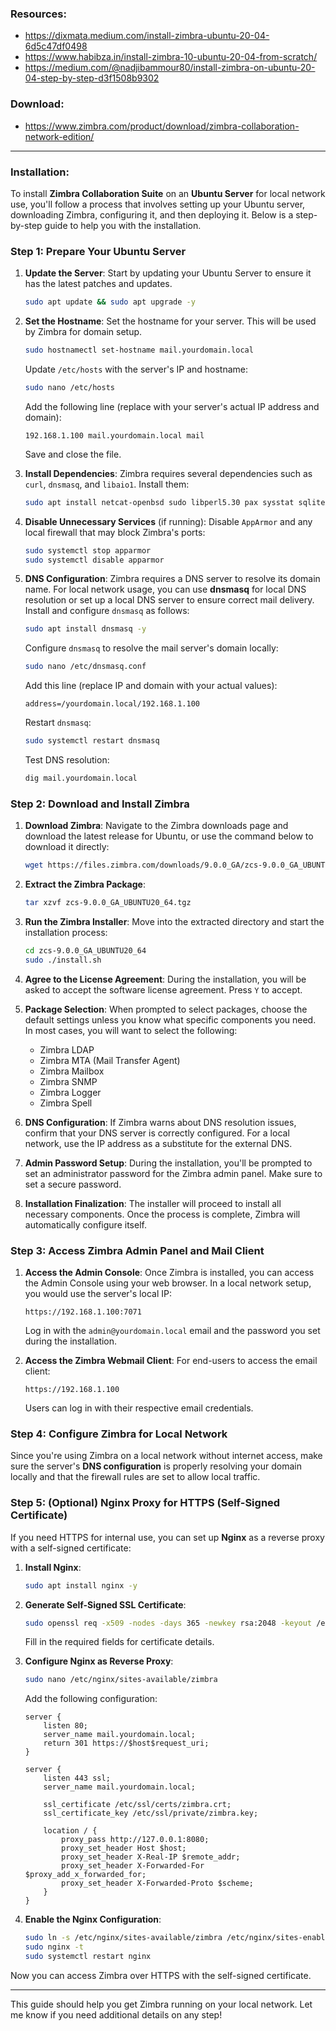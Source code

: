 ### Resources:
- https://dixmata.medium.com/install-zimbra-ubuntu-20-04-6d5c47df0498
- https://www.habibza.in/install-zimbra-10-ubuntu-20-04-from-scratch/
- https://medium.com/@nadjibammour80/install-zimbra-on-ubuntu-20-04-step-by-step-d3f1508b9302

### Download:
- https://www.zimbra.com/product/download/zimbra-collaboration-network-edition/

---

### Installation:

To install **Zimbra Collaboration Suite** on an **Ubuntu Server** for local network use, you'll follow a process that involves setting up your Ubuntu server, downloading Zimbra, configuring it, and then deploying it. Below is a step-by-step guide to help you with the installation.

### Step 1: Prepare Your Ubuntu Server

1. **Update the Server**:
   Start by updating your Ubuntu Server to ensure it has the latest patches and updates.
   
   ```bash
   sudo apt update && sudo apt upgrade -y
   ```

2. **Set the Hostname**:
   Set the hostname for your server. This will be used by Zimbra for domain setup.
   
   ```bash
   sudo hostnamectl set-hostname mail.yourdomain.local
   ```

   Update `/etc/hosts` with the server's IP and hostname:
   
   ```bash
   sudo nano /etc/hosts
   ```

   Add the following line (replace with your server's actual IP address and domain):

   ```
   192.168.1.100 mail.yourdomain.local mail
   ```

   Save and close the file.

3. **Install Dependencies**:
   Zimbra requires several dependencies such as `curl`, `dnsmasq`, and `libaio1`. Install them:

   ```bash
   sudo apt install netcat-openbsd sudo libperl5.30 pax sysstat sqlite3 libaio1 -y
   ```

4. **Disable Unnecessary Services** (if running):
   Disable `AppArmor` and any local firewall that may block Zimbra's ports:

   ```bash
   sudo systemctl stop apparmor
   sudo systemctl disable apparmor
   ```

5. **DNS Configuration**:
   Zimbra requires a DNS server to resolve its domain name. For local network usage, you can use **dnsmasq** for local DNS resolution or set up a local DNS server to ensure correct mail delivery. Install and configure `dnsmasq` as follows:
   
   ```bash
   sudo apt install dnsmasq -y
   ```

   Configure `dnsmasq` to resolve the mail server's domain locally:
   
   ```bash
   sudo nano /etc/dnsmasq.conf
   ```

   Add this line (replace IP and domain with your actual values):

   ```
   address=/yourdomain.local/192.168.1.100
   ```

   Restart `dnsmasq`:

   ```bash
   sudo systemctl restart dnsmasq
   ```

   Test DNS resolution:

   ```bash
   dig mail.yourdomain.local
   ```

### Step 2: Download and Install Zimbra

1. **Download Zimbra**:
   Navigate to the Zimbra downloads page and download the latest release for Ubuntu, or use the command below to download it directly:

   ```bash
   wget https://files.zimbra.com/downloads/9.0.0_GA/zcs-9.0.0_GA_UBUNTU20_64.tgz
   ```

2. **Extract the Zimbra Package**:

   ```bash
   tar xzvf zcs-9.0.0_GA_UBUNTU20_64.tgz
   ```

3. **Run the Zimbra Installer**:
   Move into the extracted directory and start the installation process:

   ```bash
   cd zcs-9.0.0_GA_UBUNTU20_64
   sudo ./install.sh
   ```

4. **Agree to the License Agreement**:
   During the installation, you will be asked to accept the software license agreement. Press `Y` to accept.

5. **Package Selection**:
   When prompted to select packages, choose the default settings unless you know what specific components you need. In most cases, you will want to select the following:

   - Zimbra LDAP
   - Zimbra MTA (Mail Transfer Agent)
   - Zimbra Mailbox
   - Zimbra SNMP
   - Zimbra Logger
   - Zimbra Spell

6. **DNS Configuration**:
   If Zimbra warns about DNS resolution issues, confirm that your DNS server is correctly configured. For a local network, use the IP address as a substitute for the external DNS.

7. **Admin Password Setup**:
   During the installation, you'll be prompted to set an administrator password for the Zimbra admin panel. Make sure to set a secure password.

8. **Installation Finalization**:
   The installer will proceed to install all necessary components. Once the process is complete, Zimbra will automatically configure itself.

### Step 3: Access Zimbra Admin Panel and Mail Client

1. **Access the Admin Console**:
   Once Zimbra is installed, you can access the Admin Console using your web browser. In a local network setup, you would use the server's local IP:

   ```
   https://192.168.1.100:7071
   ```

   Log in with the `admin@yourdomain.local` email and the password you set during the installation.

2. **Access the Zimbra Webmail Client**:
   For end-users to access the email client:

   ```
   https://192.168.1.100
   ```

   Users can log in with their respective email credentials.

### Step 4: Configure Zimbra for Local Network

Since you're using Zimbra on a local network without internet access, make sure the server's **DNS configuration** is properly resolving your domain locally and that the firewall rules are set to allow local traffic.

### Step 5: (Optional) Nginx Proxy for HTTPS (Self-Signed Certificate)

If you need HTTPS for internal use, you can set up **Nginx** as a reverse proxy with a self-signed certificate:

1. **Install Nginx**:

   ```bash
   sudo apt install nginx -y
   ```

2. **Generate Self-Signed SSL Certificate**:

   ```bash
   sudo openssl req -x509 -nodes -days 365 -newkey rsa:2048 -keyout /etc/ssl/private/zimbra.key -out /etc/ssl/certs/zimbra.crt
   ```

   Fill in the required fields for certificate details.

3. **Configure Nginx as Reverse Proxy**:

   ```bash
   sudo nano /etc/nginx/sites-available/zimbra
   ```

   Add the following configuration:

   ```nginx
   server {
       listen 80;
       server_name mail.yourdomain.local;
       return 301 https://$host$request_uri;
   }

   server {
       listen 443 ssl;
       server_name mail.yourdomain.local;

       ssl_certificate /etc/ssl/certs/zimbra.crt;
       ssl_certificate_key /etc/ssl/private/zimbra.key;

       location / {
           proxy_pass http://127.0.0.1:8080;
           proxy_set_header Host $host;
           proxy_set_header X-Real-IP $remote_addr;
           proxy_set_header X-Forwarded-For $proxy_add_x_forwarded_for;
           proxy_set_header X-Forwarded-Proto $scheme;
       }
   }
   ```

4. **Enable the Nginx Configuration**:

   ```bash
   sudo ln -s /etc/nginx/sites-available/zimbra /etc/nginx/sites-enabled/
   sudo nginx -t
   sudo systemctl restart nginx
   ```

Now you can access Zimbra over HTTPS with the self-signed certificate.

---

This guide should help you get Zimbra running on your local network. Let me know if you need additional details on any step!
